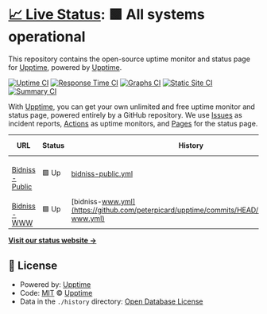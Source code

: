 # [📈 Live Status](https://demo.upptime.js.org): <!--live status--> **🟩 All systems operational**

This repository contains the open-source uptime monitor and status page for [Upptime](https://upptime.js.org), powered by [Upptime](https://github.com/upptime/upptime).

[![Uptime CI](https://github.com/peterpicard/upptime/workflows/Uptime%20CI/badge.svg)](https://github.com/peterpicard/upptime/actions?query=workflow%3A%22Uptime+CI%22)
[![Response Time CI](https://github.com/peterpicard/upptime/workflows/Response%20Time%20CI/badge.svg)](https://github.com/peterpicard/upptime/actions?query=workflow%3A%22Response+Time+CI%22)
[![Graphs CI](https://github.com/peterpicard/upptime/workflows/Graphs%20CI/badge.svg)](https://github.com/peterpicard/upptime/actions?query=workflow%3A%22Graphs+CI%22)
[![Static Site CI](https://github.com/peterpicard/upptime/workflows/Static%20Site%20CI/badge.svg)](https://github.com/peterpicard/upptime/actions?query=workflow%3A%22Static+Site+CI%22)
[![Summary CI](https://github.com/peterpicard/upptime/workflows/Summary%20CI/badge.svg)](https://github.com/peterpicard/upptime/actions?query=workflow%3A%22Summary+CI%22)

With [Upptime](https://upptime.js.org), you can get your own unlimited and free uptime monitor and status page, powered entirely by a GitHub repository. We use [Issues](https://github.com/upptime/upptime/issues) as incident reports, [Actions](https://github.com/peterpicard/upptime/actions) as uptime monitors, and [Pages](https://demo.upptime.js.org) for the status page.

<!--start: status pages-->
<!-- This summary is generated by Upptime (https://github.com/upptime/upptime) -->
<!-- Do not edit this manually, your changes will be overwritten -->
<!-- prettier-ignore -->
| URL | Status | History | Response Time | Uptime |
| --- | ------ | ------- | ------------- | ------ |
| <img alt="" src="https://favicons.githubusercontent.com/public.bidniss.com" height="13"> [Bidniss - Public](https://public.bidniss.com) | 🟩 Up | [bidniss-public.yml](https://github.com/peterpicard/upptime/commits/HEAD/history/bidniss-public.yml) | <details><summary><img alt="Response time graph" src="./graphs/bidniss-public/response-time-week.png" height="20"> 644ms</summary><br><a href="https://upptime.bidniss.com/history/bidniss-public"><img alt="Response time 666" src="https://img.shields.io/endpoint?url=https%3A%2F%2Fraw.githubusercontent.com%2Fpeterpicard%2Fupptime%2FHEAD%2Fapi%2Fbidniss-public%2Fresponse-time.json"></a><br><a href="https://upptime.bidniss.com/history/bidniss-public"><img alt="24-hour response time 625" src="https://img.shields.io/endpoint?url=https%3A%2F%2Fraw.githubusercontent.com%2Fpeterpicard%2Fupptime%2FHEAD%2Fapi%2Fbidniss-public%2Fresponse-time-day.json"></a><br><a href="https://upptime.bidniss.com/history/bidniss-public"><img alt="7-day response time 644" src="https://img.shields.io/endpoint?url=https%3A%2F%2Fraw.githubusercontent.com%2Fpeterpicard%2Fupptime%2FHEAD%2Fapi%2Fbidniss-public%2Fresponse-time-week.json"></a><br><a href="https://upptime.bidniss.com/history/bidniss-public"><img alt="30-day response time 656" src="https://img.shields.io/endpoint?url=https%3A%2F%2Fraw.githubusercontent.com%2Fpeterpicard%2Fupptime%2FHEAD%2Fapi%2Fbidniss-public%2Fresponse-time-month.json"></a><br><a href="https://upptime.bidniss.com/history/bidniss-public"><img alt="1-year response time 666" src="https://img.shields.io/endpoint?url=https%3A%2F%2Fraw.githubusercontent.com%2Fpeterpicard%2Fupptime%2FHEAD%2Fapi%2Fbidniss-public%2Fresponse-time-year.json"></a></details> | <details><summary><a href="https://upptime.bidniss.com/history/bidniss-public">100.00%</a></summary><a href="https://upptime.bidniss.com/history/bidniss-public"><img alt="All-time uptime 75.64%" src="https://img.shields.io/endpoint?url=https%3A%2F%2Fraw.githubusercontent.com%2Fpeterpicard%2Fupptime%2FHEAD%2Fapi%2Fbidniss-public%2Fuptime.json"></a><br><a href="https://upptime.bidniss.com/history/bidniss-public"><img alt="24-hour uptime 100.00%" src="https://img.shields.io/endpoint?url=https%3A%2F%2Fraw.githubusercontent.com%2Fpeterpicard%2Fupptime%2FHEAD%2Fapi%2Fbidniss-public%2Fuptime-day.json"></a><br><a href="https://upptime.bidniss.com/history/bidniss-public"><img alt="7-day uptime 100.00%" src="https://img.shields.io/endpoint?url=https%3A%2F%2Fraw.githubusercontent.com%2Fpeterpicard%2Fupptime%2FHEAD%2Fapi%2Fbidniss-public%2Fuptime-week.json"></a><br><a href="https://upptime.bidniss.com/history/bidniss-public"><img alt="30-day uptime 100.00%" src="https://img.shields.io/endpoint?url=https%3A%2F%2Fraw.githubusercontent.com%2Fpeterpicard%2Fupptime%2FHEAD%2Fapi%2Fbidniss-public%2Fuptime-month.json"></a><br><a href="https://upptime.bidniss.com/history/bidniss-public"><img alt="1-year uptime 75.64%" src="https://img.shields.io/endpoint?url=https%3A%2F%2Fraw.githubusercontent.com%2Fpeterpicard%2Fupptime%2FHEAD%2Fapi%2Fbidniss-public%2Fuptime-year.json"></a></details>
| <img alt="" src="https://favicons.githubusercontent.com/www.bidniss.com" height="13"> [Bidniss - WWW](https://www.bidniss.com) | 🟩 Up | [bidniss-www.yml](https://github.com/peterpicard/upptime/commits/HEAD/history/bidniss-www.yml) | <details><summary><img alt="Response time graph" src="./graphs/bidniss-www/response-time-week.png" height="20"> 281ms</summary><br><a href="https://upptime.bidniss.com/history/bidniss-www"><img alt="Response time 197" src="https://img.shields.io/endpoint?url=https%3A%2F%2Fraw.githubusercontent.com%2Fpeterpicard%2Fupptime%2FHEAD%2Fapi%2Fbidniss-www%2Fresponse-time.json"></a><br><a href="https://upptime.bidniss.com/history/bidniss-www"><img alt="24-hour response time 164" src="https://img.shields.io/endpoint?url=https%3A%2F%2Fraw.githubusercontent.com%2Fpeterpicard%2Fupptime%2FHEAD%2Fapi%2Fbidniss-www%2Fresponse-time-day.json"></a><br><a href="https://upptime.bidniss.com/history/bidniss-www"><img alt="7-day response time 281" src="https://img.shields.io/endpoint?url=https%3A%2F%2Fraw.githubusercontent.com%2Fpeterpicard%2Fupptime%2FHEAD%2Fapi%2Fbidniss-www%2Fresponse-time-week.json"></a><br><a href="https://upptime.bidniss.com/history/bidniss-www"><img alt="30-day response time 219" src="https://img.shields.io/endpoint?url=https%3A%2F%2Fraw.githubusercontent.com%2Fpeterpicard%2Fupptime%2FHEAD%2Fapi%2Fbidniss-www%2Fresponse-time-month.json"></a><br><a href="https://upptime.bidniss.com/history/bidniss-www"><img alt="1-year response time 197" src="https://img.shields.io/endpoint?url=https%3A%2F%2Fraw.githubusercontent.com%2Fpeterpicard%2Fupptime%2FHEAD%2Fapi%2Fbidniss-www%2Fresponse-time-year.json"></a></details> | <details><summary><a href="https://upptime.bidniss.com/history/bidniss-www">100.00%</a></summary><a href="https://upptime.bidniss.com/history/bidniss-www"><img alt="All-time uptime 100.00%" src="https://img.shields.io/endpoint?url=https%3A%2F%2Fraw.githubusercontent.com%2Fpeterpicard%2Fupptime%2FHEAD%2Fapi%2Fbidniss-www%2Fuptime.json"></a><br><a href="https://upptime.bidniss.com/history/bidniss-www"><img alt="24-hour uptime 100.00%" src="https://img.shields.io/endpoint?url=https%3A%2F%2Fraw.githubusercontent.com%2Fpeterpicard%2Fupptime%2FHEAD%2Fapi%2Fbidniss-www%2Fuptime-day.json"></a><br><a href="https://upptime.bidniss.com/history/bidniss-www"><img alt="7-day uptime 100.00%" src="https://img.shields.io/endpoint?url=https%3A%2F%2Fraw.githubusercontent.com%2Fpeterpicard%2Fupptime%2FHEAD%2Fapi%2Fbidniss-www%2Fuptime-week.json"></a><br><a href="https://upptime.bidniss.com/history/bidniss-www"><img alt="30-day uptime 100.00%" src="https://img.shields.io/endpoint?url=https%3A%2F%2Fraw.githubusercontent.com%2Fpeterpicard%2Fupptime%2FHEAD%2Fapi%2Fbidniss-www%2Fuptime-month.json"></a><br><a href="https://upptime.bidniss.com/history/bidniss-www"><img alt="1-year uptime 100.00%" src="https://img.shields.io/endpoint?url=https%3A%2F%2Fraw.githubusercontent.com%2Fpeterpicard%2Fupptime%2FHEAD%2Fapi%2Fbidniss-www%2Fuptime-year.json"></a></details>

<!--end: status pages-->

[**Visit our status website →**](https://demo.upptime.js.org)

## 📄 License

- Powered by: [Upptime](https://github.com/upptime/upptime)
- Code: [MIT](./LICENSE) © [Upptime](https://upptime.js.org)
- Data in the `./history` directory: [Open Database License](https://opendatacommons.org/licenses/odbl/1-0/)
